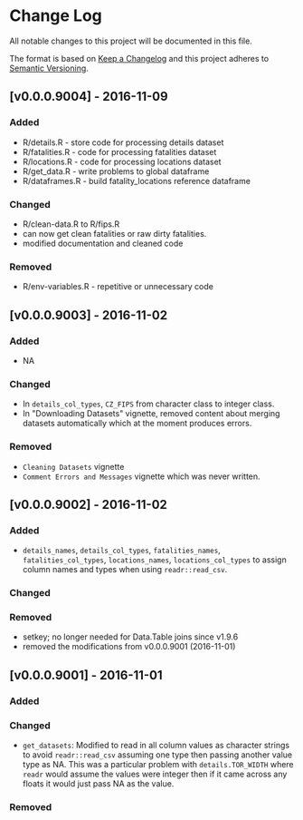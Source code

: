 # Change Log

All notable changes to this project will be documented in this file.

The format is based on [Keep a Changelog](http://keepachangelog.com/) and this 
project adheres to [Semantic Versioning](http://semver.org/).

## [v0.0.0.9004] - 2016-11-09

### Added
  - R/details.R - store code for processing details dataset
  - R/fatalities.R - code for processing fatalities dataset
  - R/locations.R - code for processing locations dataset
  - R/get_data.R - write problems to global dataframe
  - R/dataframes.R - build fatality_locations reference dataframe

### Changed
  - R/clean-data.R to R/fips.R
  - can now get clean fatalities or raw dirty fatalities.
  - modified documentation and cleaned code

### Removed
  - R/env-variables.R - repetitive or unnecessary code

## [v0.0.0.9003] - 2016-11-02

### Added
  - NA

### Changed
  - In `details_col_types`, `CZ_FIPS` from character class to integer class. 
  - In "Downloading Datasets" vignette, removed content about merging datasets 
    automatically which at the moment produces errors.

### Removed
  - `Cleaning Datasets` vignette
  - `Comment Errors and Messages` vignette which was never written.

## [v0.0.0.9002] - 2016-11-02

### Added
  - `details_names`, `details_col_types`, `fatalities_names`, 
    `fatalities_col_types`, `locations_names`, `locations_col_types` to assign 
    column names and types when using `readr::read_csv`.

### Changed

### Removed
  - setkey; no longer needed for Data.Table joins since v1.9.6
  - removed the modifications from v0.0.0.9001 (2016-11-01)

## [v0.0.0.9001] - 2016-11-01

### Added

### Changed
  - `get_datasets`: Modified to read in all column values as character strings 
    to avoid `readr::read_csv` assuming one type then passing another value type 
    as NA. This was a particular problem with `details.TOR_WIDTH` where `readr` 
    would assume the values were integer then if it came across any floats it 
    would just pass NA as the value.

### Removed

